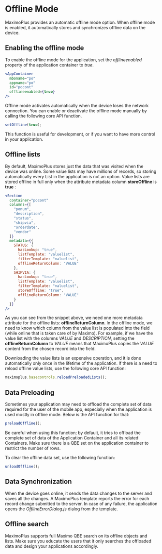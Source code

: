 # Offline Mode

MaximoPlus provides an automatic offline mode option. When offline mode is enabled, it automatically stores and synchronizes offline data on the device.

## Enabling the offline mode

To enable the offline mode for the application, set the _offlineenabled_ property of the application container to _true_.

```jsx
<AppContainer
  mboname="po"
  appname="po"
  id="pocont"
  offlineenabled={true}
/>
```

Offline mode activates automatically when the device loses the network connection. You can enable or deactivate the offline mode manually by calling the following core API function.

```javascript
setOffline(true);
```

This function is useful for development, or if you want to have more control in your application.

## Offline lists

By default, MaximoPlus stores just the data that was visited when the device was online. Some value lists may have millions of records, so storing automatically every List in the application is not an option. Value lists are stored offline in full only when the attribute metadata column __storeOffline__ is __true__  :

```jsx
<Section
  container="pocont"
  columns={[
    "ponum",
    "description",
    "status",
    "shipvia",
    "orderdate",
    "vendor"
  ]}
  metadata={{
    STATUS: {
      hasLookup: "true",
      listTemplate: "valuelist",
      filterTemplate: "valuelist",
      offlineReturnColumn: "VALUE"
    },
    SHIPVIA: {
      hasLookup: "true",
      listTemplate: "valuelist",
      filterTemplate: "valuelist",
      storeOffline: "true",
      offlineReturnColumn: "VALUE"
    }
  }}
/>
```

As you can see from the snippet above, we need one more metadata attribute for the offline lists: __offlineReturnColumn__. In the offline mode, we need to know which column from the value list is populated into the field (while online that is taken care of by Maximo). For example, if we have the value list with the columns _VALUE_ and _DESCRIPTION_, setting the __offlineReturnColumn__ to _VALUE_ means that MaximoPlus copies the _VALUE_ content from the chosen record into the field.

Downloading the value lists is an expensive operation, and it is done automatically only once in the lifetime of the application. If there is a need to reload offline value lists, use the following core API function:

```javascript
maximoplus.basecontrols.reloadPreloadedLists();
```

## Data Preloading

Sometimes your application may need to offload the complete set of data required for the user of the mobile app, especially when the application is used mostly in offline mode. Below is the API function for that:

```javascript
preloadOffline();
```

Be careful when using this function; by default, it tries to offload the complete set of data of the Application Container and all its related Containers. Make sure there is a QBE set on the application container to restrict the number of rows. 

To clear the offline data set, use the following function:

```javascript
unloadOffline();
```

## Data Synchronization

When the device goes online, it sends the data changes to the server and saves all the changes. A MaximoPlus template reports the error for each record change submitted to the server.  In case of any failure, the application opens the _OfflineErrorDialog.js_ dialog from the template.

## Offline search

MaximoPlus supports full Maximo QBE search on its offline objects and lists. Make sure you educate the users that it only searches the offloaded data and design your applications accordingly.
